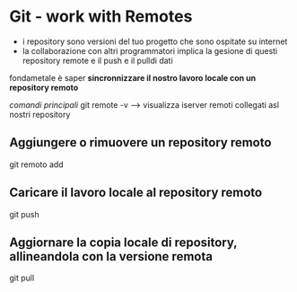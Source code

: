 # Git - work with Remotes
* i repository sono versioni del tuo progetto che sono ospitate su internet
* la collaborazione con altri programmatori implica la gesione di questi repository remote e il push e il pulldi dati

fondametale è saper **sincronnizzare il nostro lavoro locale con un repository remoto**

*comandi principali*
git remote -v --> visualizza iserver remoti collegati asl nostri repository

## Aggiungere o rimuovere un repository remoto
git remoto add <nome> <url>

## Caricare il lavoro locale al repository remoto
git push <remote> <ramo-locale>

## Aggiornare la copia locale di repository, allineandola con la versione remota
git pull <nome> <url>
